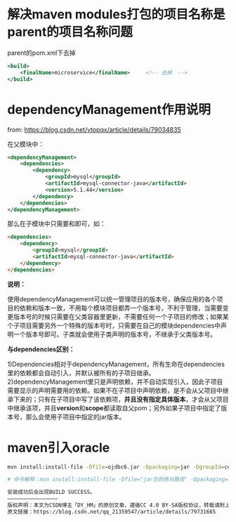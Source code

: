 # 解决maven modules打包的项目名称是parent的项目名称问题

parent的pom.xml下去掉

```xml
<build>
    <finalName>microservice</finalName>		<!-- 去掉  -->
</build>
```

# dependencyManagement作用说明

from: https://blog.csdn.net/vtopqx/article/details/79034835

在父模块中：

```xml
<dependencyManagement>
    <dependencies>
        <dependency>
            <groupId>mysql</groupId>
            <artifactId>mysql-connector-java</artifactId>
            <version>5.1.44</version>
        </dependency>
    </dependencies>
</dependencyManagement>
```

那么在子模块中只需要<groupId>和<artifactId>即可，如：

```html
<dependencies>
    <dependency>
        <groupId>mysql</groupId>
        <artifactId>mysql-connector-java</artifactId>
    </dependency>
</dependencies>
```

**说明：**

使用dependencyManagement可以统一管理项目的版本号，确保应用的各个项目的依赖和版本一致，不用每个模块项目都弄一个版本号，不利于管理，当需要变更版本号的时候只需要在父类容器里更新，不需要任何一个子项目的修改；如果某个子项目需要另外一个特殊的版本号时，只需要在自己的模块dependencies中声明一个版本号即可。子类就会使用子类声明的版本号，不继承于父类版本号。

**与dependencies区别：**

1)Dependencies相对于dependencyManagement，所有生命在dependencies里的依赖都会自动引入，并默认被所有的子项目继承。
2)dependencyManagement里只是声明依赖，并不自动实现引入，因此子项目需要显示的声明需要用的依赖。如果不在子项目中声明依赖，是不会从父项目中继承下来的；只有在子项目中写了该依赖项，**并且没有指定具体版本**，才会从父项目中继承该项，并且**version**和**scope**都读取自父pom；另外如果子项目中指定了版本号，那么会使用子项目中指定的jar版本。

# maven引入oracle

```sh
mvn install:install-file -Dfile=ojdbc6.jar -Dpackaging=jar -DgroupId=com.oracle -DartifactId=ojdbc6 -Dversion=11.2.0.4.0　　

# 命令解释：mvn install:install-file -Dfile="jar包的绝对路径" -Dpackaging="文件打包方式" -DgroupId=groupid名 -DartifactId=artifactId名 -Dversion=jar版本 （artifactId名对应之后maven配置的依赖名）。

安装成功后会出现BUILD SUCCESS。
————————————————
版权声明：本文为CSDN博主「DY_HM」的原创文章，遵循CC 4.0 BY-SA版权协议，转载请附上原文出处链接及本声明。
原文链接：https://blog.csdn.net/qq_21359547/article/details/79731665
```

